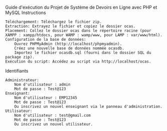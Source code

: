 Guide d'exécution du Projet de Système de Devoirs en Ligne avec PHP et MySQL
Instructions

    Téléchargement: Téléchargez le fichier zip.
    Extraction: Extrayez le fichier et copiez le dossier ocas.
    Placement: Collez le dossier ocas dans le répertoire racine (pour XAMPP : xampp/htdocs, pour WAMP : wamp/www, pour LAMP : var/www/html).
    Configuration de la base de données:
        Ouvrez PHPMyAdmin (http://localhost/phpmyadmin).
        Créez une nouvelle base de données nommée ocasdb.
        Importez le fichier ocasdb.sql (fourni dans le dossier SQL du package zip).
    Exécution du script: Accédez au script via http://localhost/ocas.

Identifiants

    Administrateur:
        Nom d'utilisateur : admin
        Mot de passe : Test@123
    Enseignant:
        Nom d'utilisateur : EMP12345
        Mot de passe : Test@123
        Ou inscrivez un nouvel enseignant via le panneau d'administration.
    Utilisateur:
        Nom d'utilisateur : test@gmail.com
        Mot de passe : Test@123
        Ou inscrivez un nouvel utilisateur.
